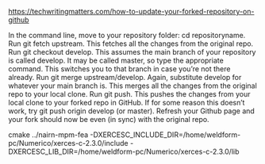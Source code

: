 https://techwritingmatters.com/how-to-update-your-forked-repository-on-github


In the command line, move to your repository folder: cd repositoryname.
Run git fetch upstream. This fetches all the changes from the original repo.
Run git checkout develop. This assumes the main branch of your repository is called develop. It may be called master, so type the appropriate command. This switches you to that branch in case you’re not there already.
Run git merge upstream/develop. Again, substitute develop for whatever your main branch is. This merges all the changes from the original repo to your local clone.
Run git push. This pushes the changes from your local clone to your forked repo in GitHub. If for some reason this doesn’t work, try git push origin develop (or master).
Refresh your Github page and your fork should now be even (in sync) with the original repo.




cmake ../nairn-mpm-fea -DXERCESC_INCLUDE_DIR=/home/weldform-pc/Numerico/xerces-c-2.3.0/include -DXERCESC_LIB_DIR=/home/weldform-pc/Numerico/xerces-c-2.3.0/lib